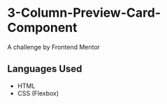 # 3-Column-Preview-Card-Component

A challenge by Frontend Mentor

## Languages Used

- HTML
- CSS (Flexbox)

